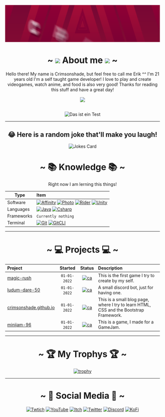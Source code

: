 <div align="center">
  <img src="https://github.com/crimsonshade/crimsonshade/blob/main/media/banner.gif" alt="my Banner" style="height:120px">
  <br/>
</div>


<div align="center">
  <h1>~ <img src="https://raw.githubusercontent.com/MartinHeinz/MartinHeinz/master/wave.gif" width="30px"> About me <img src="https://raw.githubusercontent.com/MartinHeinz/MartinHeinz/master/wave.gif" width="30px"> ~</h1>
  <p>
    Hello there! My name is Crimsonshade, but feel free to call me Erik ^^ I'm 21 years old I'm a self taught game developer! I love to play and create videogames, watch anime, and food is also very good! Thanks for reading this stuff and have a great day!
  </p>
  <a href="#">
    <img src="https://github-readme-stats.vercel.app/api?username=crimsonshade&show_icons=true&theme=radical&hide=stars,prs&include_all_commits=true&custom_title=Crimsonshades+Stats" align="center" />
  </a>
  
  <br />
  <br />
  
  ![Das ist ein Test](https://activity-graph.herokuapp.com/graph?username=crimsonshade&theme=dark)
  
  </div>
  <hr>
  <div align="center">

  ## 😂 Here is a random joke that'll make you laugh!
  ![Jokes Card](https://readme-jokes.vercel.app/api)
  
  # ~ 📚 Knowledge 📚 ~
  
  Right now I am lerning this things!
  
  | Type       | Item                                                                        |
  |------------|:----------------------------------------------------------------------------|
  | Software   | [![Affinity][S-Design]][S-Design-L] [![Photo][S-Photo]][S-Photo-L] [![Rider][S-Rider]][S-Rider-L] [![Unity][S-Unity]][S-Unity-L] |
  | Languages  | [![Java][L-Java]][L-Java-L] [![Csharp][L-Csharp]][L-Csharp-L]                                    |
  | Frameworks | `Currently nothing`                                           |
  |Terminal    | [![Git][T-Git]][T-Git-L] [![GitCLI][T-GitCLI]][T-GitCLI-L]                  |

  </div>
  
  <div align="center">
  
  ---
  
  # ~ 💻 Projects 💻 ~
  | Project | Started | Status | Description |
  |:--------|:-------:|:------:|:------------|
  | [magic-rush][pj_01] | `01-01-2022` | [![ca][WO-pj_01]][pj_01_l] | This is the first game I try to create by my self. |
  | [ludum-dare-50][pj_02] | `01-01-2022` | [![ca][WO-pj_02]][pj_02_l] | A small discord bot, just for having one.|
  | [crimsonshade.github.io][pj_03] | `01-01-2022` | [![ca][WO-pj_03]][pj_03_l]   | This is a small blog page, where I try to learn HTML, CSS and the Bootstrap Framework. |
  | [minijam-96][pj_04] | `01-01-2022` | [![ca][WO-pj_04]][pj_04_l] | This is a game, I made for a GameJam. |
  
  </div>
  <hr>
  <div align="center">

  # ~ 🏆 My Trophys 🏆 ~

  [![trophy](https://github-profile-trophy.vercel.app/?username=crimsonshade&theme=onedark)](https://github.com/ryo-ma/github-profile-trophy)

  ---
  
  # ~ 🤜 Social Media 🤛 ~
  
  [![Twtich][SI-tw]][SL-tw]
  [![YouTube][SI-yt]][SL-yt]
  [![Itch][SI-it]][SL-it]
  [![Twitter][SI-tt]][SL-tt]
  [![Discord][SI-dc]][SL-dc]
  [![KoFi][SI-kf]][SL-kf]

</div>
  
<!-- IMAGES -->
[1.1]: https://github.com/crimsonshade/crimsonshade/blob/main/media/banner.gif

[S-Unity]:  https://img.shields.io/badge/Unity-100000?style=for-the-badge&logo=unity&logoColor=white
[S-Rider]:  https://img.shields.io/badge/Rider-000000?style=for-the-badge&logo=Rider&logoColor=white
[S-Design]: https://img.shields.io/badge/desginer-%231B72BE.svg?style=for-the-badge&logo=affinity-designer&logoColor=white
[S-Photo]:  https://img.shields.io/badge/photo-%237E4DD2.svg?style=for-the-badge&logo=affinity-photo&logoColor=white
[T-Git]:    https://img.shields.io/badge/GIT-E44C30?style=for-the-badge&logo=git&logoColor=white
[T-GitCLI]: https://img.shields.io/badge/GitHub--CLI-100000?style=for-the-badge&logo=github&logoColor=white
[F-Boot]:   https://img.shields.io/badge/Bootstrap-563D7C?style=for-the-badge&logo=bootstrap&logoColor=white
[L-Java]:   https://img.shields.io/badge/Java-ED8B00?style=for-the-badge&logo=java&logoColor=white
[L-Csharp]: https://img.shields.io/badge/C%23-239120?style=for-the-badge&logo=c-sharp&logoColor=white

[WO-pj_01]: https://img.shields.io/badge/Status-wip-orange?style=flat-square&logo=google-drive&logoColor=white
[WO-pj_02]: https://img.shields.io/badge/Status-done-brightgreen?style=flat-square&logo=itch.io&logoColor=white
[WO-pj_03]: https://img.shields.io/badge/Visit-me-blue?style=flat-square
[WO-pj_04]: https://img.shields.io/badge/Status-done-brightgreen?style=flat-square&logo=itch.io&logoColor=white

[SI-tw]: https://img.shields.io/badge/Twitch-9146FF?style=for-the-badge&logo=twitch&logoColor=white
[SI-yt]: https://img.shields.io/badge/YouTube-FF0000?style=for-the-badge&logo=youtube&logoColor=white
[SI-it]: https://img.shields.io/badge/Itch.io-FA5C5C?style=for-the-badge&logo=itchdotio&logoColor=white
[SI-tt]: https://img.shields.io/badge/Twitter-1DA1F2?style=for-the-badge&logo=twitter&logoColor=white
[SI-dc]: https://img.shields.io/badge/Discord-7289DA?style=for-the-badge&logo=discord&logoColor=white
[SI-kf]: https://img.shields.io/badge/Coffee-FFDD00?style=for-the-badge&logo=buy-me-a-coffee&logoColor=black

<!-- LINKS -->
[1]:     https://crimsonshade.github.io/
[pj_01]: https://github.com/crimsonshade/magic-rush
[pj_02]:    https://github.com/crimsonshade/run-fast
[pj_03]:    https://github.com/crimsonshade/crimsonshade.github.io
[pj_04]:  https://github.com/crimsonshade/minijam-96

[pj_01_l]: https://drive.google.com/file/d/1h9U0aOT1zBLbaSAovF2wM4QC8lAxJ1xj/view?usp=sharing
[pj_02_l]: https://crimsonshade.itch.io/ldjam-50
[pj_03_l]: https://crimsonshade.github.io/
[pj_04_l]: https://crimsonshade.itch.io/devils-fate

[S-Design-L]: https://affinity.serif.com/de/designer/
[S-Photo-L]:  https://affinity.serif.com/de/photo/
[S-Rider-L]:  https://www.jetbrains.com/rider/
[S-Unity-L]:  https://unity.com/
[L-Java-L]:   https://www.oracle.com/java/
[L-Csharp-L]: https://docs.microsoft.com/en-us/dotnet/csharp/
[F-Boot-L]:   https://getbootstrap.com/
[T-Git-L]:    https://git-scm.com/
[T-GitCLI-L]: https://cli.github.com/

[SL-tw]: http://bots-entertainment.com/twitch
[SL-yt]: http://bots-entertainment.com/crimson
[SL-it]: https://crimsonshade.itch.io/
[SL-tt]: https://twitter.com/crimsonshade_
[SL-dc]: http://bots-entertainment.com/discord
[SL-kf]: https://www.buymeacoffee.com/crimsonshade
